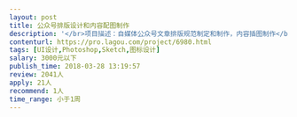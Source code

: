 ```yaml
---                
layout: post       
title: 公众号排版设计和内容配图制作           
description: '</br>项目描述：自媒体公众号文章排版规范制定和制作，内容插图制作</br></br>人员要求：有公众号排版经验，浏览过大量公众号，有配图绘制经验和作品。</br>'     
contenturl: https://pro.lagou.com/project/6980.html      
tags: [UI设计,Photoshop,Sketch,图标设计]            
salary: 3000元以下          
publish_time: 2018-03-28 13:19:57         
review: 2041人                   
apply: 21人                   
recommend: 1人                   
time_range: 小于1周              
---                 
```

